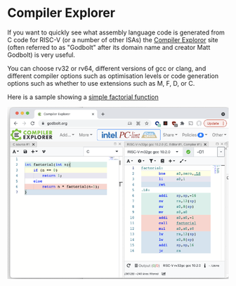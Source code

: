# Compiler Explorer

If you want to quickly see what assembly language code is generated
from C code for RISC-V (or a number of other ISAs) the
[Compiler Exploror](http://godbolt.org) site (often referred to as "Godbolt"
after its domain name and creator Matt Godbolt) is very useful.

You can choose rv32 or rv64, different versions of gcc or clang, and
different compiler options such as optimisation levels or code
generation options such as whether to use extensions such as M, F, D,
or C.

Here is a sample showing a [simple factorial function](https://godbolt.org/z/7dM4WqhMb)

![Compiler Explorer example](compiler_explorer.png)

